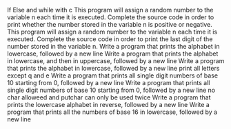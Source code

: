 If Else and while with c
 This program will assign a random number to the variable n each time it is executed. Complete the source code in order to print whether the number stored in the variable n is positive or negative.
 This program will assign a random number to the variable n each time it is executed. Complete the source code in order to print the last digit of the number stored in the variable n. 
 Write a program that prints the alphabet in lowercase, followed by a new line 
 Write a program that prints the alphabet in lowercase, and then in uppercase, followed by a new line 
 Write a program that prints the alphabet in lowercase, followed by a new line print all letters except q and e
 Write a program that prints all single digit numbers of base 10 starting from 0, followed by a new line 
 Write a program that prints all single digit numbers of base 10 starting from 0, followed by a new line no char alloweed and putchar can only be used twice 
 Write a program that prints the lowercase alphabet in reverse, followed by a new line 
 Write a program that prints all the numbers of base 16 in lowercase, followed by a new line 
